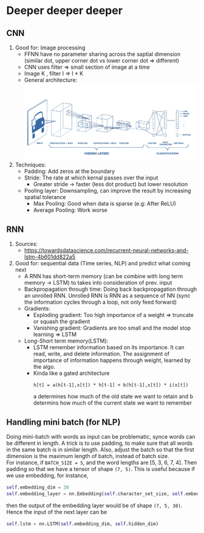 # Deeper deeper deeper

## CNN
1. Good for: Image processing
    * FFNN have no parameter sharing across the saptial dimension (similar dot, upper corner dot vs lower corner dot => different)
    * CNN uses filter => small section of image at a time
    * Image K , filter I => I * K
    * General architecture:
    ![image](./img/cnn.png)
1. Techniques:
    * Padding: Add zeros at the boundary
    * Stride: The rate at which kernal passes over the input
        * Greater stride -> faster (less dot product) but lower resolution
    * Pooling layer: Downsampling, can improve the result by increasing spatial tolerance
        * Max Pooling: Good when data is sparse (e.g: After ReLU)
        * Average Pooling: Work worse

## RNN
1. Sources:
    * https://towardsdatascience.com/recurrent-neural-networks-and-lstm-4b601dd822a5
1. Good for: sequential data (Time series, NLP) and predict what coming next
    * A RNN has short-term memory (can be combine with long term memory -> LSTM) to takes into consideration of prev. input
    * Backpropagation through time: Doing back backpropagation through an unrolled RNN. Unrolled RNN is RNN as a sequence of NN (sync the information cycles through a loop, not only feed forward)
    * Gradients:
        * Exploding gradient: Too high importance of a weight => truncate or squash the gradient
        * Vanishing gradient: Gradients are too small and the model stop learning => LSTM
    * Long-Short term memory(LSTM):
        * LSTM remember information based on its importance. It can read, write, and delete information. The assignment of importance of information happens through weight, learned by the algo.
        * Kinda like a gated architecture
            ```
            h[t] = a(h[t-1],x[t]) * h[t-1] + b(h[t-1],x[t]) * i(x[t])
            ```
            a determines how much of the old state we want to retain and b determins how much of the current state we want to remember

## Handling mini batch (for NLP)

Doing mini-batch with words as input can be problematic, synce words can be different in length. A trick is to use padding, to make sure that all words in the same batch is in similar length. Also, adjust the batch so that the first dimension is the maximum length of batch, instead of batch size.  
For instance, if ```BATCH_SIZE = 5```, and the word lengths are [5, 3, 6, 7, 4]. Then padding so that we have a tensor of shape ```(7, 5)```.
This is useful because if we use embedding, for instance,
```python
self.embedding_dim = 30
self.embedding_layer = nn.Embedding(self.character_set_size, self.embedding_dim)
```
then the output of the embedding layer would be of shape ```(7, 5, 30)```. Hence the input of the next layer can be
```python
self.lstm = nn.LSTM(self.embedding_dim, self.hidden_dim)
```

